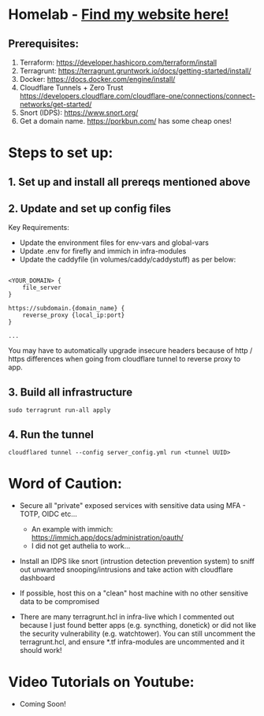 # Homelab - [Find my website here!](https://seanchoo.top)

## Prerequisites:
1. Terraform: https://developer.hashicorp.com/terraform/install
2. Terragrunt: https://terragrunt.gruntwork.io/docs/getting-started/install/
3. Docker: https://docs.docker.com/engine/install/
4. Cloudflare Tunnels + Zero Trust https://developers.cloudflare.com/cloudflare-one/connections/connect-networks/get-started/
5. Snort (IDPS): https://www.snort.org/
6. Get a domain name. https://porkbun.com/ has some cheap ones!

# Steps to set up:

## 1. Set up and install all prereqs mentioned above

## 2. Update and set up config files

Key Requirements:
- Update the environment files for env-vars and global-vars
- Update .env for firefly and immich in infra-modules
- Update the caddyfile (in volumes/caddy/caddystuff) as per below:

```

<YOUR_DOMAIN> {
	file_server
}

https://subdomain.{domain_name} {
	reverse_proxy {local_ip:port}
}

...

```

You may have to automatically upgrade insecure headers because of http / https differences when going from cloudflare tunnel to reverse proxy to app.

## 3. Build all infrastructure

```
sudo terragrunt run-all apply
```

## 4. Run the tunnel

```
cloudflared tunnel --config server_config.yml run <tunnel UUID>
```

# Word of Caution:
- Secure all "private" exposed services with sensitive data using MFA - TOTP, OIDC etc...
    - An example with immich: https://immich.app/docs/administration/oauth/
    - I did not get authelia to work...
- Install an IDPS like snort (intrustion detection prevention system) to sniff out unwanted snooping/intrusions and take action with cloudflare dashboard
- If possible, host this on a "clean" host machine with no other sensitive data to be compromised


- There are many terragrunt.hcl in infra-live which I commented out because I just found better apps (e.g. syncthing, donetick) or did not like the security vulnerability (e.g. watchtower). You can still uncomment the terragrunt.hcl, and ensure *.tf infra-modules are uncommented and it should work!
 
# Video Tutorials on Youtube:
- Coming Soon!


